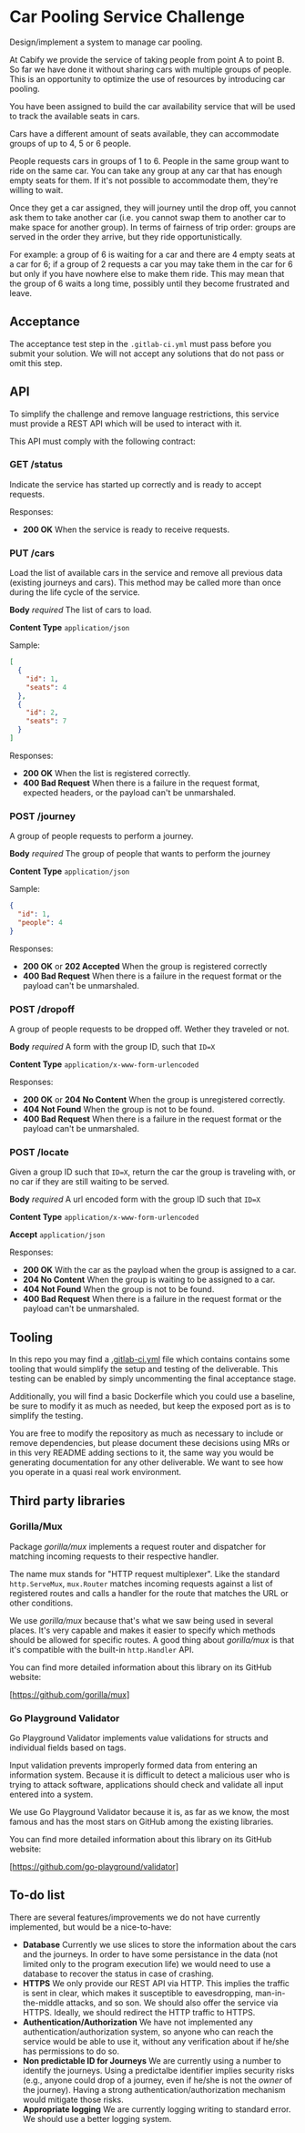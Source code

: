 # Car Pooling Service Challenge

Design/implement a system to manage car pooling.

At Cabify we provide the service of taking people from point A to point B.
So far we have done it without sharing cars with multiple groups of people.
This is an opportunity to optimize the use of resources by introducing car
pooling.

You have been assigned to build the car availability service that will be used
to track the available seats in cars.

Cars have a different amount of seats available, they can accommodate groups of
up to 4, 5 or 6 people.

People requests cars in groups of 1 to 6. People in the same group want to ride
on the same car. You can take any group at any car that has enough empty seats
for them. If it's not possible to accommodate them, they're willing to wait.

Once they get a car assigned, they will journey until the drop off, you cannot
ask them to take another car (i.e. you cannot swap them to another car to
make space for another group). In terms of fairness of trip order: groups are
served in the order they arrive, but they ride opportunistically.

For example: a group of 6 is waiting for a car and there are 4 empty seats at
a car for 6; if a group of 2 requests a car you may take them in the car for
6 but only if you have nowhere else to make them ride. This may mean that the
group of 6 waits a long time, possibly until they become frustrated and
leave.

## Acceptance

The acceptance test step in the `.gitlab-ci.yml` must pass before you submit
your solution. We will not accept any solutions that do not pass or omit this
step.

## API

To simplify the challenge and remove language restrictions, this service must
provide a REST API which will be used to interact with it.

This API must comply with the following contract:

### GET /status

Indicate the service has started up correctly and is ready to accept requests.

Responses:

* **200 OK** When the service is ready to receive requests.

### PUT /cars

Load the list of available cars in the service and remove all previous data
(existing journeys and cars). This method may be called more than once during 
the life cycle of the service.

**Body** _required_ The list of cars to load.

**Content Type** `application/json`

Sample:

```json
[
  {
    "id": 1,
    "seats": 4
  },
  {
    "id": 2,
    "seats": 7
  }
]
```

Responses:

* **200 OK** When the list is registered correctly.
* **400 Bad Request** When there is a failure in the request format, expected
  headers, or the payload can't be unmarshaled.

### POST /journey

A group of people requests to perform a journey.

**Body** _required_ The group of people that wants to perform the journey

**Content Type** `application/json`

Sample:

```json
{
  "id": 1,
  "people": 4
}
```

Responses:

* **200 OK** or **202 Accepted** When the group is registered correctly
* **400 Bad Request** When there is a failure in the request format or the
  payload can't be unmarshaled.

### POST /dropoff

A group of people requests to be dropped off. Wether they traveled or not.

**Body** _required_ A form with the group ID, such that `ID=X`

**Content Type** `application/x-www-form-urlencoded`

Responses:

* **200 OK** or **204 No Content** When the group is unregistered correctly.
* **404 Not Found** When the group is not to be found.
* **400 Bad Request** When there is a failure in the request format or the
  payload can't be unmarshaled.

### POST /locate

Given a group ID such that `ID=X`, return the car the group is traveling
with, or no car if they are still waiting to be served.

**Body** _required_ A url encoded form with the group ID such that `ID=X`

**Content Type** `application/x-www-form-urlencoded`

**Accept** `application/json`

Responses:

* **200 OK** With the car as the payload when the group is assigned to a car.
* **204 No Content** When the group is waiting to be assigned to a car.
* **404 Not Found** When the group is not to be found.
* **400 Bad Request** When there is a failure in the request format or the
  payload can't be unmarshaled.

## Tooling

In this repo you may find a [.gitlab-ci.yml](./.gitlab-ci.yml) file which contains
contains some tooling that would simplify the setup and testing of the
deliverable. This testing can be enabled by simply uncommenting the final
acceptance stage.

Additionally, you will find a basic Dockerfile which you could use a
baseline, be sure to modify it as much as needed, but keep the exposed port
as is to simplify the testing.

You are free to modify the repository as much as necessary to include or remove
dependencies, but please document these decisions using MRs or in this very
README adding sections to it, the same way you would be generating
documentation for any other deliverable. We want to see how you operate in a
quasi real work environment.

## Third party libraries

### Gorilla/Mux
Package _gorilla/mux_ implements a request router and dispatcher for matching
incoming requests to their respective handler.

The name mux stands for "HTTP request multiplexer". Like the standard ```http.ServeMux```,
```mux.Router``` matches incoming requests against a list of registered routes
and calls a handler for the route that matches the URL or other conditions.

We use _gorilla/mux_ because that's what we saw being used in several places. It's very capable and
makes it easier to specify which methods should be allowed for specific routes. A good thing about
_gorilla/mux_ is that it's compatible with the built-in ```http.Handler``` API.

You can find more detailed information about this library on its GitHub website:

[https://github.com/gorilla/mux]

### Go Playground Validator

Go Playground Validator implements value validations for structs and individual fields based on tags.

Input validation prevents improperly formed data from entering an information system.
Because it is difficult to detect a malicious user who is trying to attack software,
applications should check and validate all input entered into a system.

We use Go Playground Validator because it is, as far as we know, the most famous
and has the most stars on GitHub among the existing libraries.

You can find more detailed information about this library on its GitHub website:

[https://github.com/go-playground/validator]

## To-do list

There are several features/improvements we do not have currently implemented,
but would be a nice-to-have:

* **Database**
  Currently we use slices to store the information about the cars and the journeys.
  In order to have some persistance in the data (not limited only to the program execution life)
  we would need to use a database to recover the status in case of crashing.
* **HTTPS**
  We only provide our REST API via HTTP. This implies the traffic is sent in clear,
  which makes it susceptible to eavesdropping, man-in-the-middle attacks, and so son.
  We should also offer the service via HTTPS. Ideally, we should redirect the HTTP traffic to HTTPS.
* **Authentication/Authorization**
  We have not implemented any authentication/authorization system,
  so anyone who can reach the service would be able to use it, without any verification about if he/she has permissions to do so.
* **Non predictable ID for Journeys**
  We are currently using a number to identify the journeys.
  Using a predictalbe identifier implies security risks (e.g., anyone could drop of a journey, 
  even if he/she is not the _owner_ of the journey). Having a strong authentication/authorization
  mechanism would mitigate those risks.
* **Appropriate logging**
  We are currently logging writing to standard error.
  We should use a better logging system.
